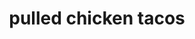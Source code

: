 ---
id: 593044f844e3ce00113dfb5d
servings:
notes:
directions: 'trim any large pieces of fat from chicken thighs. season chicken with half the salt and pepper; add to slow cooker.
add onion; garlic; jalapeno; orange juice; lime juice; soy sauce; cumin; and the remaining salt and pepper to slow cooker. stir gently with a wooden or silicon spoon to combine.cover and cook on high setting for 2 to 3 hours or low-heat setting for 4 to5 hours; until chicken is done.
carefully remove lid to allow steam to escape. use slotted spoon to transfer chicken to a large bowl or cutting board. shred into bite-size chunks. the chicken should easily shred when it is cooked through.
ladle out some of the juices from the slow cooker; leaving enough to mix with shredded chicken.
spoon shredded chicken back into lined slow cooker.
season to taste with additional salt; pepper; and cumin; if necessary.
warm tortillas in oven or on stove top.'
ingredients: '1 1/2 pounds boneless; skinless chicken thighs (or mix of thighs and breasts)
1 teaspoon salt; divided
1/2 teaspoon crushed black pepper; divided
1 small onion;
diced 4 cloves garlic; crushed
1 jalapeno; halved*
3/4 cup orange juice
2 limes; juiced
1 tablespoon soy sauce
2 teaspoons ground cumin
1 small bunch cilantro; stems cut off and leaves coarsely chopped
12 corn tortillas serving
suggestions:  diced red onion; chopped cilantro leaves; fresh lime juice add all ingredients to list'
rating:
ease: easy
category: main course
href: 'https://allrecipes.com/recipe/241534/slow-cooker-pulled-chicken-tacos/'
totalTime: 4 hours 10 minutes
cookTime: 4 hours
prepTime: 10 minutes
title: pulled chicken tacos
img:
slug: pulled-chicken-tacos
---